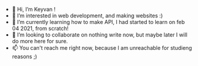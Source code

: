 - 👋 Hi, I’m Keyvan !
- 👀 I’m interested in web development, and making websites :)
- 🌱 I’m currently learning how to make API, I had started to learn on feb 04 2021, from scratch!
- 💞️ I’m looking to collaborate on nothing write now, but maybe later I will do more here for sure.
- 📫 You can't reach me right now, because I am unreachable for studieng reasons ;)

<!---
keyvanone/keyvanone is a ✨ special ✨ repository because its `README.md` (this file) appears on your GitHub profile.
You can click the Preview link to take a look at your changes.
--->
